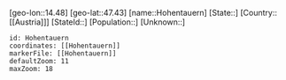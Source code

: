 ﻿---
location: [47.43,14.48]
mapzoom: [7,12] 
mapmarker: city 
type: City
tags:
- geo/City


SpocWebEntityId: 30987
isDeleted: false
confidential: public

---
[geo-lon::14.48]
[geo-lat::47.43]
[name::Hohentauern]
[State::]
[Country::[[Austria]]]
[StateId::]
[Population::]
[Unknown::]


```leaflet
id: Hohentauern
coordinates: [[Hohentauern]]
markerFile: [[Hohentauern]]
defaultZoom: 11 
maxZoom: 18
```
